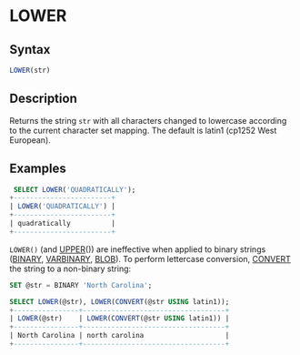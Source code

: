 # LOWER

## Syntax

```sql
LOWER(str)
```

## Description

Returns the string `str` with all characters changed to lowercase
according to the current character set mapping. The default is latin1
(cp1252 West European).

## Examples

```sql
 SELECT LOWER('QUADRATICALLY');
+------------------------+
| LOWER('QUADRATICALLY') |
+------------------------+
| quadratically          |
+------------------------+
```

`LOWER()` (and [UPPER](/built-in-functions/string-functions/upper/)()) are ineffective when applied to binary
strings ([BINARY](/columns-storage-engines-and-plugins/data-types/string-data-types/binary/), [VARBINARY](/columns-storage-engines-and-plugins/data-types/string-data-types/varbinary/), [BLOB](/columns-storage-engines-and-plugins/data-types/string-data-types/blob/)). 
To perform lettercase conversion, [CONVERT](/built-in-functions/string-functions/convert/) the string to a non-binary string:

```sql
SET @str = BINARY 'North Carolina';

SELECT LOWER(@str), LOWER(CONVERT(@str USING latin1));
+----------------+-----------------------------------+
| LOWER(@str)    | LOWER(CONVERT(@str USING latin1)) |
+----------------+-----------------------------------+
| North Carolina | north carolina                    |
+----------------+-----------------------------------+
```